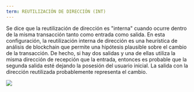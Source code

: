 ```yaml
---
term: REUTILIZACIÓN DE DIRECCIÓN (INT)
---
```


Se dice que la reutilización de dirección es "interna" cuando ocurre dentro de la misma transacción tanto como entrada como salida. En esta configuración, la reutilización interna de dirección es una heurística de análisis de blockchain que permite una hipótesis plausible sobre el cambio de la transacción. De hecho, si hay dos salidas y una de ellas utiliza la misma dirección de recepción que la entrada, entonces es probable que la segunda salida esté dejando la posesión del usuario inicial. La salida con la dirección reutilizada probablemente representa el cambio.

![](../../dictionnaire/assets/10.png)